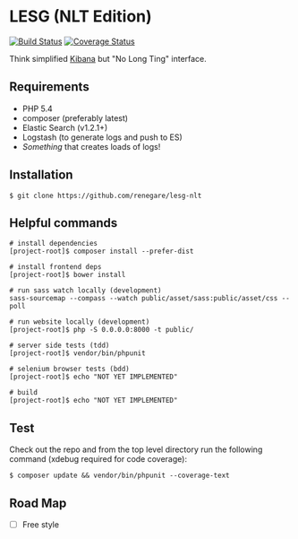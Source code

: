 # LESG (NLT Edition)

[![Build Status](https://travis-ci.org/renegare/lesg-nlt.png?branch=master)](https://travis-ci.org/renegare/lesg-nlt)
[![Coverage Status](https://coveralls.io/repos/renegare/lesg-nlt/badge.png)](https://coveralls.io/r/renegare/lesg-nlt)

Think simplified [Kibana][1] but "No Long Ting" interface.

## Requirements

* PHP 5.4
* composer (preferably latest)
* Elastic Search (v1.2.1+)
* Logstash (to generate logs and push to ES)
* *Something* that creates loads of logs!

## Installation

```
$ git clone https://github.com/renegare/lesg-nlt
```

## Helpful commands

```
# install dependencies
[project-root]$ composer install --prefer-dist

# install frontend deps
[project-root]$ bower install

# run sass watch locally (development)
sass-sourcemap --compass --watch public/asset/sass:public/asset/css --poll

# run website locally (development)
[project-root]$ php -S 0.0.0.0:8000 -t public/

# server side tests (tdd)
[project-root]$ vendor/bin/phpunit

# selenium browser tests (bdd)
[project-root]$ echo "NOT YET IMPLEMENTED"

# build
[project-root]$ echo "NOT YET IMPLEMENTED"
```

## Test

Check out the repo and from the top level directory run the
following command (xdebug required for code coverage):

```
$ composer update && vendor/bin/phpunit --coverage-text
```

## Road Map

- [ ] Free style

[1]: http://www.elasticsearch.org/overview/kibana/

